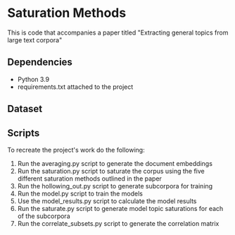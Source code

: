 # Saturation Methods
This is code that accompanies a paper titled "Extracting general topics from large text corpora"


## Dependencies
- Python 3.9
- requirements.txt attached to the project

## Dataset

## Scripts

To recreate the project's work do the following:
1. Run the averaging.py script to generate the document embeddings
2. Run the saturation.py script to saturate the corpus using the five different saturation methods outlined in the paper
3. Run the hollowing_out.py script to generate subcorpora for training
4. Run the model.py script to train the models
5. Use the model_results.py script to calculate the model results
6. Run the saturate.py script to generate model topic saturations for each of the subcorpora
7. Run the correlate_subsets.py script to generate the correlation matrix
